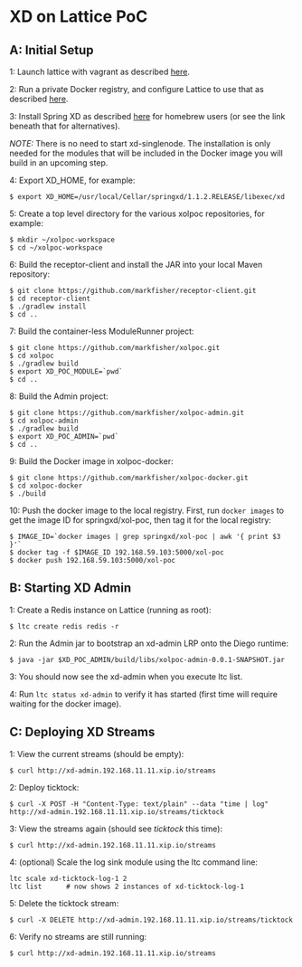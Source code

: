 # XD on Lattice PoC

## A: Initial Setup

1: Launch lattice with vagrant as described [here](http://lattice.cf/docs/getting-started/).

2: Run a private Docker registry, and configure Lattice to use that as described [here](http://lattice.cf/docs/private-docker-registry/).

3: Install Spring XD as described [here](http://docs.spring.io/spring-xd/docs/current/reference/html/#osx-homebrew-installation) for homebrew users (or see the link beneath that for alternatives).

*NOTE:* There is no need to start xd-singlenode. The installation is only needed for the modules that will be included in the Docker image you will build in an upcoming step.

4: Export XD_HOME, for example:

````
$ export XD_HOME=/usr/local/Cellar/springxd/1.1.2.RELEASE/libexec/xd
````

5: Create a top level directory for the various xolpoc repositories, for example:

````
$ mkdir ~/xolpoc-workspace
$ cd ~/xolpoc-workspace
````

6: Build the receptor-client and install the JAR into your local Maven repository:

````
$ git clone https://github.com/markfisher/receptor-client.git
$ cd receptor-client
$ ./gradlew install
$ cd ..
````

7: Build the container-less ModuleRunner project:

````
$ git clone https://github.com/markfisher/xolpoc.git
$ cd xolpoc
$ ./gradlew build
$ export XD_POC_MODULE=`pwd`
$ cd ..
````

8: Build the Admin project:

````
$ git clone https://github.com/markfisher/xolpoc-admin.git
$ cd xolpoc-admin
$ ./gradlew build
$ export XD_POC_ADMIN=`pwd`
$ cd ..
````

9: Build the Docker image in xolpoc-docker:

````
$ git clone https://github.com/markfisher/xolpoc-docker.git
$ cd xolpoc-docker
$ ./build
````

10: Push the docker image to the local registry. First, run `docker images` to get the image ID for springxd/xol-poc, then tag it for the local registry:

````
$ IMAGE_ID=`docker images | grep springxd/xol-poc | awk '{ print $3 }'`
$ docker tag -f $IMAGE_ID 192.168.59.103:5000/xol-poc
$ docker push 192.168.59.103:5000/xol-poc
````

## B: Starting XD Admin

1: Create a Redis instance on Lattice (running as root):

````
$ ltc create redis redis -r
````

2: Run the Admin jar to bootstrap an xd-admin LRP onto the Diego runtime:

````
$ java -jar $XD_POC_ADMIN/build/libs/xolpoc-admin-0.0.1-SNAPSHOT.jar
````

3: You should now see the xd-admin when you execute ltc list.

4: Run `ltc status xd-admin` to verify it has started (first time will require waiting for the docker image).


## C: Deploying XD Streams

1: View the current streams (should be empty):

````
$ curl http://xd-admin.192.168.11.11.xip.io/streams
````

2: Deploy ticktock:

````
$ curl -X POST -H "Content-Type: text/plain" --data "time | log" http://xd-admin.192.168.11.11.xip.io/streams/ticktock
````

3: View the streams again (should see *ticktock* this time):

````
$ curl http://xd-admin.192.168.11.11.xip.io/streams
````

4: (optional) Scale the log sink module using the ltc command line:

````
ltc scale xd-ticktock-log-1 2
ltc list      # now shows 2 instances of xd-ticktock-log-1
````

5: Delete the ticktock stream:

````
$ curl -X DELETE http://xd-admin.192.168.11.11.xip.io/streams/ticktock
````

6: Verify no streams are still running:

````
$ curl http://xd-admin.192.168.11.11.xip.io/streams
````
